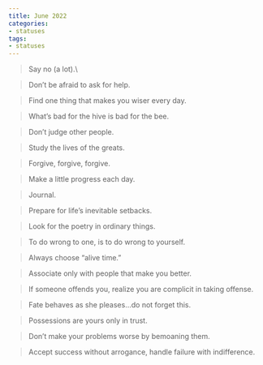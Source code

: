 ```yaml
---
title: June 2022
categories:
- statuses
tags:
- statuses
---
```


>Say no (a lot).\

> Don’t be afraid to ask for help.

> Find one thing that makes you wiser every day.

> What’s bad for the hive is bad for the bee.

> Don’t judge other people.

> Study the lives of the greats.

> Forgive, forgive, forgive.

> Make a little progress each day.

> Journal.

> Prepare for life’s inevitable setbacks.

> Look for the poetry in ordinary things.

> To do wrong to one, is to do wrong to yourself.

> Always choose “alive time.”

> Associate only with people that make you better.

> If someone offends you, realize you are complicit in taking offense.

> Fate behaves as she pleases…do not forget this.

> Possessions are yours only in trust.

> Don’t make your problems worse by bemoaning them.

> Accept success without arrogance, handle failure with indifference.

<!-- 17th June -->
<!-- >Courage. Temperance. Justice. Wisdom. (Always). -->